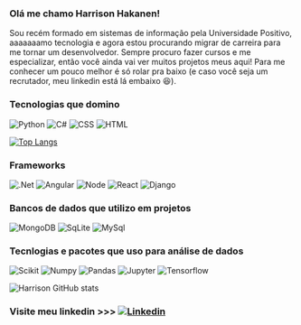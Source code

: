### Olá me chamo Harrison Hakanen!

<div>
<span class="text">
Sou recém formado em sistemas de informação pela Universidade Positivo, aaaaaaamo tecnologia e agora estou procurando migrar de carreira para me tornar um desenvolvedor. Sempre procuro fazer cursos e me especializar, então você ainda vai ver muitos projetos meus aqui! Para me conhecer um pouco melhor é só rolar pra baixo (e caso você seja um recrutador, meu linkedin está lá embaixo 😆).
</span>
</div>


### Tecnologias que domino

![Python](https://img.shields.io/badge/Python-3776AB?style=for-the-badge&logo=python&logoColor=white)
![C#](https://img.shields.io/badge/C%23-239120?style=for-the-badge&logo=c-sharp&logoColor=white)
![CSS](https://img.shields.io/badge/CSS3-1572B6.svg?style=for-the-badge&logo=CSS3&logoColor=white)
![HTML](https://img.shields.io/badge/HTML5-E34F26.svg?style=for-the-badge&logo=HTML5&logoColor=white)

[![Top Langs](https://github-readme-stats.vercel.app/api/top-langs/?username=HarrisonHakanen&layout=compact)](https://github.com/anuraghazra/github-readme-stats)

### Frameworks
![.Net](https://img.shields.io/badge/.NET-5C2D91?style=for-the-badge&logo=.net&logoColor=white)
![Angular](https://img.shields.io/badge/Angular-DD0031?style=for-the-badge&logo=angular&logoColor=white)
![Node](https://img.shields.io/badge/Node.js-43853D?style=for-the-badge&logo=node.js&logoColor=white)
![React](https://img.shields.io/badge/React-20232A?style=for-the-badge&logo=react&logoColor=61DAFB)
![Django](https://img.shields.io/badge/Django-092E20?style=for-the-badge&logo=django&logoColor=white)


### Bancos de dados que utilizo em projetos
![MongoDB](https://img.shields.io/badge/MongoDB-4EA94B?style=for-the-badge&logo=mongodb&logoColor=white)
![SqLite](https://img.shields.io/badge/SQLite-07405E?style=for-the-badge&logo=sqlite&logoColor=white)
![MySql](https://img.shields.io/badge/MySQL-005C84?style=for-the-badge&logo=mysql&logoColor=white)


### Tecnlogias e pacotes que uso para análise de dados
![Scikit](https://img.shields.io/badge/scikitlearn-F7931E.svg?style=for-the-badge&logo=scikit-learn&logoColor=white)
![Numpy](https://img.shields.io/badge/NumPy-013243.svg?style=for-the-badge&logo=NumPy&logoColor=white)
![Pandas](https://img.shields.io/badge/pandas-150458.svg?style=for-the-badge&logo=pandas&logoColor=white)
![Jupyter](https://img.shields.io/badge/Jupyter-F37626.svg?style=for-the-badge&logo=Jupyter&logoColor=white)
![Tensorflow](https://img.shields.io/badge/TensorFlow-FF6F00?style=for-the-badge&logo=tensorflow&logoColor=white)

![Harrison GitHub stats](https://github-readme-stats.vercel.app/api?username=HarrisonHakanen&show_icons=true&theme=radical)


### Visite meu linkedin >>> [![Linkedin](https://img.shields.io/badge/LinkedIn-0A66C2.svg?style=for-the-badge&logo=LinkedIn&logoColor=white)](https://linkedin.com/in/HarrisonHakanen)
